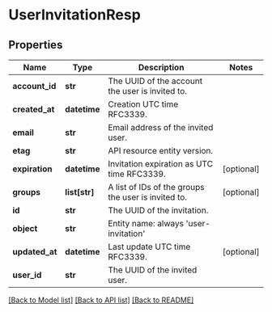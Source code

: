 # UserInvitationResp

## Properties
Name | Type | Description | Notes
------------ | ------------- | ------------- | -------------
**account_id** | **str** | The UUID of the account the user is invited to. | 
**created_at** | **datetime** | Creation UTC time RFC3339. | 
**email** | **str** | Email address of the invited user. | 
**etag** | **str** | API resource entity version. | 
**expiration** | **datetime** | Invitation expiration as UTC time RFC3339. | [optional] 
**groups** | **list[str]** | A list of IDs of the groups the user is invited to. | [optional] 
**id** | **str** | The UUID of the invitation. | 
**object** | **str** | Entity name: always &#39;user-invitation&#39; | 
**updated_at** | **datetime** | Last update UTC time RFC3339. | [optional] 
**user_id** | **str** | The UUID of the invited user. | 

[[Back to Model list]](../README.md#documentation-for-models) [[Back to API list]](../README.md#documentation-for-api-endpoints) [[Back to README]](../README.md)



